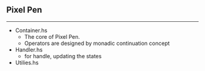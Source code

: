 ## Pixel Pen
---
- Container.hs
   - The core of Pixel Pen.
   - Operators are designed by monadic continuation concept 
- Handler.hs
   - for handle, updating the states
- Utilies.hs
